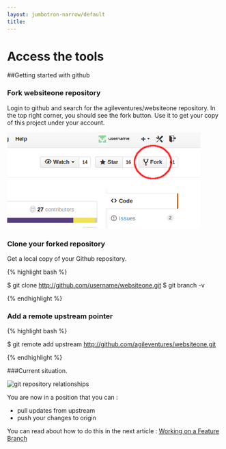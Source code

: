 ```yaml
---
layout: jumbotron-narrow/default
title:
---
```


<div class="panel agv-orange-panel">
  <div style="width:420px" class="center-block">
    <h1>Access the tools</h1>
  </div>
</div>

##Getting started with github

### Fork websiteone repository

Login to github and search for the agileventures/websiteone
repository. In the top right corner, you should see the fork
button. Use it to get your copy of this project under your account.


![Github fork button](/images/GithubFork.png 'http://Github.com/agileventure.websiteone/')

### Clone your forked repository

Get a local copy of your Github repository.

{% highlight bash %}

$ git clone http://github.com/username/websiteone.git $ git branch -v

{% endhighlight %}

### Add a remote upstream pointer
{% highlight bash %}

$ git remote add upstream http://github.com/agileventures/websiteone.git

{% endhighlight %}

###Current situation.

![git repository relationships](https://docs.google.com/drawings/d/1twhw8db9fIuO29OTBc3TpAS_Vyp7MACnH-tQBUacV2Y/pub?w=480&h=360)


You are now in a position that you can :

* pull updates from upstream
* push your changes to origin 

You can read about how to do this in the next article : [Working on a
Feature
Branch](../git-2-feature-branch/)

